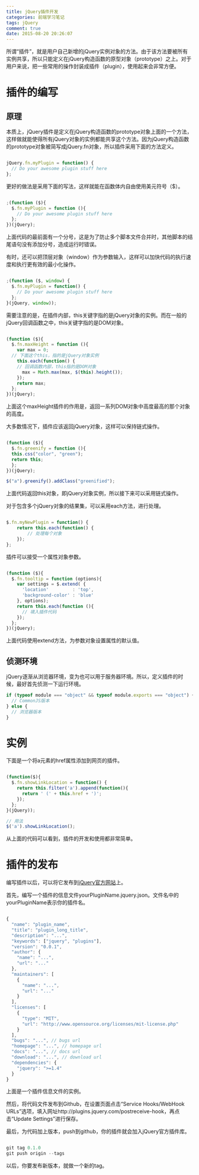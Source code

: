 ```yaml
---
title: jQuery插件开发
categories: 前端学习笔记
tags: jQuery
comment: true
date: 2015-08-20 20:26:07
---
```

所谓“插件”，就是用户自己新增的jQuery实例对象的方法。由于该方法要被所有实例共享，所以只能定义在jQuery构造函数的原型对象（prototype）之上。对于用户来说，把一些常用的操作封装成插件（plugin），使用起来会非常方便。

<!-- more -->

# 插件的编写

## 原理

本质上，jQuery插件是定义在jQuery构造函数的prototype对象上面的一个方法，这样做就能使得所有jQuery对象的实例都能共享这个方法。因为jQuery构造函数的prototype对象被简写成jQuery.fn对象，所以插件采用下面的方法定义。

```javascript

jQuery.fn.myPlugin = function() {
  // Do your awesome plugin stuff here
};

```

更好的做法是采用下面的写法，这样就能在函数体内自由使用美元符号（$）。

```javascript

;(function ($){
  $.fn.myPlugin = function (){
    // Do your awesome plugin stuff here
  };
})(jQuery);

```

上面代码的最前面有一个分号，这是为了防止多个脚本文件合并时，其他脚本的结尾语句没有添加分号，造成运行时错误。

有时，还可以把顶层对象（window）作为参数输入，这样可以加快代码的执行速度和执行更有效的最小化操作。

```javascript

;(function ($, window) {
  $.fn.myPlugin = function() {
    // Do your awesome plugin stuff here
  };
}(jQuery, window));

```

需要注意的是，在插件内部，this关键字指的是jQuery对象的实例。而在一般的jQuery回调函数之中，this关键字指的是DOM对象。

```javascript

(function ($){
  $.fn.maxHeight = function (){
    var max = 0;
  // 下面这个this，指的是jQuery对象实例
    this.each(function() {
    // 回调函数内部，this指的是DOM对象
      max = Math.max(max, $(this).height());
    });
    return max;
  };
})(jQuery);

```

上面这个maxHeight插件的作用是，返回一系列DOM对象中高度最高的那个对象的高度。

大多数情况下，插件应该返回jQuery对象，这样可以保持链式操作。

```javascript

(function ($){
  $.fn.greenify = function (){
  this.css("color", "green");
  return this;
  };
})(jQuery);

$("a").greenify().addClass("greenified");

```

上面代码返回this对象，即jQuery对象实例，所以接下来可以采用链式操作。

对于包含多个jQuery对象的结果集，可以采用each方法，进行处理。

```javascript

$.fn.myNewPlugin = function() {
    return this.each(function() {
        // 处理每个对象
    });
};

```

插件可以接受一个属性对象参数。

```javascript

(function ($){
  $.fn.tooltip = function (options){
    var settings = $.extend( {
      'location'         : 'top',
      'background-color' : 'blue'
    }, options);
    return this.each(function (){
      // 填入插件代码
    });
  };
})(jQuery);

```

上面代码使用extend方法，为参数对象设置属性的默认值。

## 侦测环境

jQuery逐渐从浏览器环境，变为也可以用于服务器环境。所以，定义插件的时候，最好首先侦测一下运行环境。

```javascript
if (typeof module === "object" && typeof module.exports === "object") {
  // CommonJS版本
} else {
  // 浏览器版本
}
```

# 实例

下面是一个将a元素的href属性添加到网页的插件。

```javascript

(function($){
  $.fn.showLinkLocation = function() {
    return this.filter('a').append(function(){
      return ' (' + this.href + ')';
    });
  };
}(jQuery));

// 用法
$('a').showLinkLocation();

```

从上面的代码可以看到，插件的开发和使用都非常简单。

# 插件的发布

编写插件以后，可以将它发布到[jQuery官方网站](http://plugins.jquery.com/)上。

首先，编写一个插件的信息文件yourPluginName.jquery.json。文件名中的yourPluginName表示你的插件名。

```javascript

{
  "name": "plugin_name",
  "title": "plugin_long_title",
  "description": "...",
  "keywords": ["jquery", "plugins"],
  "version": "0.0.1",
  "author": {
    "name": "...",
    "url": "..."
  },
  "maintainers": [
    {
      "name": "...",
      "url": "..."
    }
  ],
  "licenses": [
    {
      "type": "MIT",
      "url": "http://www.opensource.org/licenses/mit-license.php"
    }
  ],
  "bugs": "...", // bugs url
  "homepage": "...", // homepage url
  "docs": "...", // docs url
  "download": "...", // download url
  "dependencies": {
    "jquery": ">=1.4"
  }
}

```

上面是一个插件信息文件的实例。

然后，将代码文件发布到Github，在设置页面点击“Service Hooks/WebHook URLs”选项，填入网址http://plugins.jquery.com/postreceive-hook，再点击“Update Settings”进行保存。

最后，为代码加上版本，push到github，你的插件就会加入jQuery官方插件库。

```javascript

git tag 0.1.0
git push origin --tags

```

以后，你要发布新版本，就做一个新的tag。